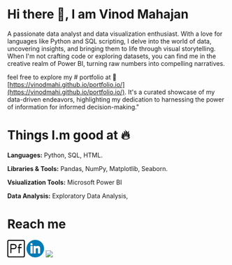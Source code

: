 # Hi there 👋, I am Vinod Mahajan

A passionate data analyst and data visualization enthusiast. With a love for languages like Python and SQL scripting, I delve into the world of data, uncovering insights, and bringing them to life through visual storytelling. When I'm not crafting code or exploring datasets, you can find me in the creative realm of Power BI, turning raw numbers into compelling narratives.
 
feel free to explore my # portfolio at 🔗 [https://vinodmahi.github.io/portfolio.io/](https://vinodmahi.github.io/portfolio.io/). It's a curated showcase of my data-driven endeavors, highlighting my dedication to harnessing the power of information for informed decision-making."

# Things I.m good at 🔥
 **Languages:**  Python, SQL, HTML.
 
**Libraries & Tools:** Pandas, NumPy, Matplotlib, Seaborn.

**Vsiualization Tools:** Microsoft Power BI

**Data Analysis:** Exploratory Data Analysis,

# Reach me
[<img src='https://github.com/vinodmahi/vinodmahi/blob/main/portfolio.png' alt='Portfolio' height='40'>](https://vinodmahi.github.io/portfolio.io/)      [<img src='https://github.com/vinodmahi/vinodmahi/blob/main/317750_linkedin_icon.png' alt='linkedin' height='40'>](https://www.linkedin.com/in/vinod-mahajanrs/)      [<img target="_blank" src="https://img.icons8.com/cotton/64/000000/whatsapp--v4.png" height ='40'>](https://wa.me/919113030328) 






